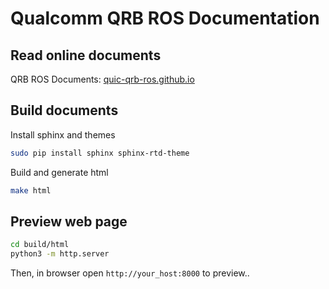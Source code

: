 # Qualcomm QRB ROS Documentation

## Read online documents

QRB ROS Documents: [quic-qrb-ros.github.io](https://quic-qrb-ros.github.io)

## Build documents

Install sphinx and themes

```bash
sudo pip install sphinx sphinx-rtd-theme
```

Build and generate html

```bash
make html
```

## Preview web page

```bash
cd build/html
python3 -m http.server
```

Then, in browser open `http://your_host:8000` to preview..
